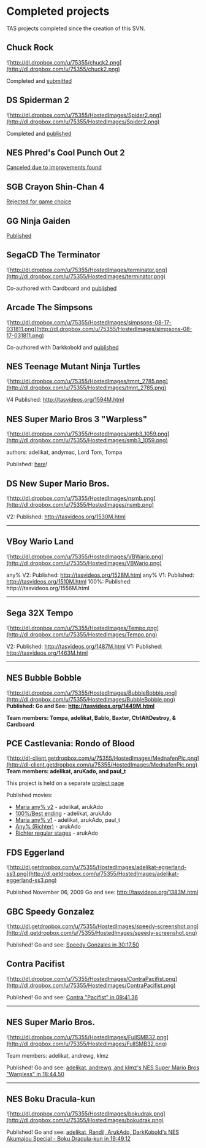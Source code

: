 # Completed projects #
TAS projects completed since the creation of this SVN.

## Chuck Rock ##
![http://dl.dropbox.com/u/75355/chuck2.png](http://dl.dropbox.com/u/75355/chuck2.png)

Completed and [submitted](http://tasvideos.org/1660M.html)

## DS Spiderman 2 ##
![http://dl.dropbox.com/u/75355/HostedImages/Spider2.png](http://dl.dropbox.com/u/75355/HostedImages/Spider2.png)

Completed and [published](http://tasvideos.org/2832S.html)

## NES Phred's Cool Punch Out 2 ##
[Canceled due to improvements found](http://tasvideos.org/2864S.html)

## SGB Crayon Shin-Chan 4 ##
[Rejected for game choice](http://tasvideos.org/2845S.html)

## GG Ninja Gaiden ##
[Published](http://tasvideos.org/1635M.html)

## SegaCD The Terminator ##
![http://dl.dropbox.com/u/75355/HostedImages/terminator.png](http://dl.dropbox.com/u/75355/HostedImages/terminator.png)

Co-authored with Cardboard and [published](http://tasvideos.org/1614M.html)

## Arcade The Simpsons ##
![http://dl.dropbox.com/u/75355/HostedImages/simpsons-08-17-031811.png](http://dl.dropbox.com/u/75355/HostedImages/simpsons-08-17-031811.png)

Co-authored with Darkkobold and [published](http://tasvideos.org/1613M.html)

## NES Teenage Mutant Ninja Turtles ##
![http://dl.dropbox.com/u/75355/HostedImages/tmnt_2785.png](http://dl.dropbox.com/u/75355/HostedImages/tmnt_2785.png)

V4 Published: http://tasvideos.org/1594M.html

## NES Super Mario Bros 3 "Warpless" ##
![http://dl.dropbox.com/u/75355/HostedImages/smb3_1059.png](http://dl.dropbox.com/u/75355/HostedImages/smb3_1059.png)

authors: adelikat, andymac, Lord Tom, Tompa

Published: [here](http://tasvideos.org/1558M.html)!

## DS New Super Mario Bros. ##
![http://dl.dropbox.com/u/75355/HostedImages/nsmb.png](http://dl.dropbox.com/u/75355/HostedImages/nsmb.png)

V2: Published: http://tasvideos.org/1530M.html

---

## VBoy Wario Land ##
![http://dl.dropbox.com/u/75355/HostedImages/VBWario.png](http://dl.dropbox.com/u/75355/HostedImages/VBWario.png)

any% V2: Published: http://tasvideos.org/1528M.html
any% V1: Published: http://tasvideos.org/1510M.html
100%: Published: http:///tasvideos.org/1556M.html

---

## Sega 32X Tempo ##
![http://dl.dropbox.com/u/75355/HostedImages/Tempo.png](http://dl.dropbox.com/u/75355/HostedImages/Tempo.png)

V2: Published: http://tasvideos.org/1487M.html
V1: Published: http://tasvideos.org/1463M.html


---


## NES Bubble Bobble ##
![http://dl.dropbox.com/u/75355/HostedImages/BubbleBobble.png](http://dl.dropbox.com/u/75355/HostedImages/BubbleBobble.png)
**Published: Go and See: http://tasvideos.org/1449M.html**

**Team members: Tompa, adelikat, Bablo, Baxter, CtrlAltDestroy, & Cardboard**

## PCE Castlevania: Rondo of Blood ##
![http://dl-client.getdropbox.com/u/75355/HostedImages/MednafenPic.png](http://dl-client.getdropbox.com/u/75355/HostedImages/MednafenPic.png)
**Team members: adelikat, aruKado, and paul\_t**

This project is held on a separate [project page](http://code.google.com/p/rondoofblood/)

Published movies:

  * [Maria any% v2](http://tasvideos.org/1435M.html) - adelikat, arukAdo
  * [100%/Best ending](http://tasvideos.org/1413M.html) - adelikat, arukAdo
  * [Maria any% v1](http://tasvideos.org/1335M.html) - adelikat, arukAdo, paul\_t
  * [Any% (Richter)](http://tasvideos.org/1341M.html) - arukAdo
  * [Richter regular stages](http://tasvideos.org/2311S.html) - arukAdo

## FDS Eggerland ##
![http://dl.getdropbox.com/u/75355/HostedImages/adelikat-eggerland-ss3.png](http://dl.getdropbox.com/u/75355/HostedImages/adelikat-eggerland-ss3.png)

Published November 06, 2009
Go and see: http://tasvideos.org/1383M.html

## GBC Speedy Gonzalez ##
![http://dl.getdropbox.com/u/75355/HostedImages/speedy-screenshot.png](http://dl.getdropbox.com/u/75355/HostedImages/speedy-screenshot.png)

Published! Go and see: [Speedy Gonzales in 30:17.50](http://tasvideos.org/1369M.html)

## Contra Pacifist ##
![http://dl.dropbox.com/u/75355/HostedImages/ContraPacifist.png](http://dl.dropbox.com/u/75355/HostedImages/ContraPacifist.png)

Published!  Go and see: [Contra "Pacifist" in 09:41.36](http://tasvideos.org/1345M.html)


---

## NES Super Mario Bros. ##
![http://dl.dropbox.com/u/75355/HostedImages/FullSMB32.png](http://dl.dropbox.com/u/75355/HostedImages/FullSMB32.png)

Team members: adelikat, andrewg, klmz

Published! Go and see: [adelikat, andrewg, and klmz's NES Super Mario Bros "Warpless" in 18:44.50](http://tasvideos.org/1331M.html)


---

## NES Boku Dracula-kun ##
![http://dl.dropbox.com/u/75355/HostedImages/bokudrak.png](http://dl.dropbox.com/u/75355/HostedImages/bokudrak.png)

Published! Go and see: [adelikat, Randil, ArukAdo, DarkKobold's NES Akumajou Special - Boku Dracula-kun in 19:49.12](http://tasvideos.org/1337M.html)